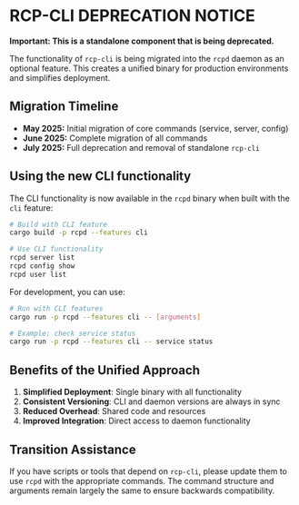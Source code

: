 # RCP-CLI DEPRECATION NOTICE

**Important: This is a standalone component that is being deprecated.**

The functionality of `rcp-cli` is being migrated into the `rcpd` daemon as an optional feature. This creates a unified binary for production environments and simplifies deployment.

## Migration Timeline

- **May 2025:** Initial migration of core commands (service, server, config)
- **June 2025:** Complete migration of all commands
- **July 2025:** Full deprecation and removal of standalone `rcp-cli`

## Using the new CLI functionality

The CLI functionality is now available in the `rcpd` binary when built with the `cli` feature:

```bash
# Build with CLI feature
cargo build -p rcpd --features cli

# Use CLI functionality
rcpd server list
rcpd config show
rcpd user list
```

For development, you can use:

```bash
# Run with CLI features
cargo run -p rcpd --features cli -- [arguments]

# Example: check service status
cargo run -p rcpd --features cli -- service status
```

## Benefits of the Unified Approach

1. **Simplified Deployment**: Single binary with all functionality
2. **Consistent Versioning**: CLI and daemon versions are always in sync
3. **Reduced Overhead**: Shared code and resources
4. **Improved Integration**: Direct access to daemon functionality

## Transition Assistance

If you have scripts or tools that depend on `rcp-cli`, please update them to use `rcpd` with the appropriate commands. The command structure and arguments remain largely the same to ensure backwards compatibility.
